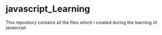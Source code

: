 # javascript_Learning
This repository contains all the files which i created during the learning of javascript. 
